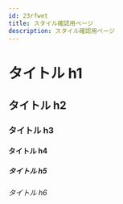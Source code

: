 ```yaml
---
id: 23rfwet
title: スタイル確認用ページ
description: スタイル確認用ページ
---
```


# タイトル h1

## タイトル h2

### タイトル h3

#### タイトル h4

##### タイトル h5

###### タイトル h6
